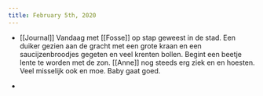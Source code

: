 ```yaml
---
title: February 5th, 2020
---
```


- [[Journal]] Vandaag met [[Fosse]] op stap geweest in de stad. Een duiker gezien aan de gracht met een grote kraan en een saucijzenbroodjes gegeten en veel krenten bollen. Begint een beetje lente te worden met de zon. [[Anne]] nog steeds erg ziek en en hoesten. Veel misselijk ook en moe. Baby gaat goed. 

- 
